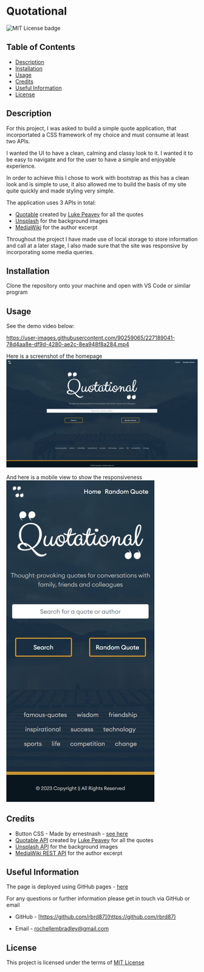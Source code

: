# Quotational

![MIT License  badge](https://img.shields.io/static/v1?label=license&message=mit&color=green&style=flat)

## Table of Contents
  - [Description](#description)
  - [Installation](#installation)
  - [Usage](#usage)
  - [Credits](#credits)
  - [Useful Information](#useful-information)
  - [License](#license)
  
## Description
For this project, I was asked to build a simple quote application, that incorportated a CSS framework of my choice and must consume at least two APIs. 

I wanted the UI to have a clean, calming and classy look to it. I wanted it to be easy to navigate and for the user to have a simple and enjoyable experience. 

In order to achieve this I chose to work with bootstrap as this has a clean look and is simple to use, it also allowed me to build the basis of my site quite quickly and made styling very simple. 

The application uses 3 APIs in total:
- [Quotable](https://quotable.io/) created by [Luke Peavey](https://github.com/lukePeavey) for all the quotes 
- [Unsplash](https://unsplash.com/) for the background images
- [MediaWiki](https://www.mediawiki.org/wiki/API:REST_API) for the author excerpt 

Throughout the project I have made use of local storage to store information and call at a later stage, I also made sure that the site was responsive by incorporating some media queries.

## Installation
Clone the repository onto your machine and open with VS Code or similar program
  
## Usage 
See the demo video below:

https://user-images.githubusercontent.com/90259065/227189041-78d4aa8e-df9d-4280-ae2c-8ea948f8a284.mp4

Here is a screenshot of the homepage
![homepage screenshot](./assets/images/screenshots/full-screenshot.jpg) 

And here is a mobile view to show the responsiveness
![mobile screenshot](./assets/images/screenshots/mobile-screenshot.jpg)

## Credits
- Button CSS - Made by ernestnash - [see here](https://uiverse.io/ernestnash/cold-turtle-83)
- [Quotable API](https://quotable.io/) created by [Luke Peavey](https://github.com/lukePeavey) for all the quotes 
- [Unsplash API](https://unsplash.com/) for the background images
- [MediaWiki REST API](https://www.mediawiki.org/wiki/API:REST_API) for the author excerpt

  
## Useful Information
The page is deployed using GitHub pages - [here](https://rbrd87.github.io/quotational/)

For any questions or further information please get in touch via GitHub or email

- GitHub - [https://github.com/rbrd87](https://github.com/rbrd87)

- Email - [rochellembradley@gmail.com](mailto:rochellembradley@gmail.com)

## License 
This project is licensed under the terms of [MIT License ](../LICENSE)
